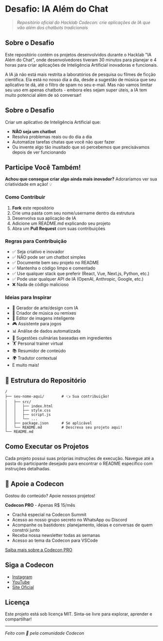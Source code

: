# Desafio: IA Além do Chat

> *Repositório oficial do Hacklab Codecon: crie aplicações de IA que vão além dos chatbots tradicionais*

## Sobre o Desafio

Este repositório contém os projetos desenvolvidos durante o Hacklab "IA Além do Chat", onde desenvolvedores tiveram 30 minutos para planejar e 4 horas para criar aplicações de Inteligência Artificial inovadoras e funcionais.

A IA já não está mais restrita a laboratórios de pesquisa ou filmes de ficção científica. Ela está no nosso dia a dia, desde a sugestão de música que seu aplicativo te dá, até o filtro de spam no seu e-mail. Mas não vamos limitar seu uso em apenas chatbots - embora eles sejam super úteis, a IA tem muito potencial além de só conversar!

## Sobre o Desafio

Criar um aplicativo de Inteligência Artificial que:
- **NÃO seja um chatbot**
- Resolva problemas reais ou do dia a dia
- Automatize tarefas chatas que você não quer fazer
- Ou invente algo tão inusitado que só percebemos que precisávamos depois de ver funcionando

## Participe Você Também!

**Achou que consegue criar algo ainda mais inovador?** Adoraríamos ver sua criatividade em ação! 💡

### Como Contribuir

1. **Fork** este repositório
2. Crie uma pasta com seu nome/username dentro da estrutura
3. Desenvolva sua aplicação de IA
4. Adicione um README.md explicando seu projeto
5. Abra um **Pull Request** com suas contribuições

### Regras para Contribuição

- ✅ Seja criativo e inovador
- ✅ NÃO pode ser um chatbot simples
- ✅ Documente bem seu projeto no README
- ✅ Mantenha o código limpo e comentado
- ✅ Use qualquer stack que preferir (React, Vue, Next.js, Python, etc.)
- ✅ Pode usar qualquer API de IA (OpenAI, Anthropic, Google, etc.)
- ❌ Nada de código malicioso

### Ideias para Inspirar

- 🎨 Gerador de arte/design com IA
- 🎵 Criador de música ou remixes
- 📸 Editor de imagens inteligente
- 🎮 Assistente para jogos
- 📊 Análise de dados automatizada
- 🍳 Sugestões culinárias baseadas em ingredientes
- 🏋️ Personal trainer virtual
- 📚 Resumidor de conteúdo
- 🌍 Tradutor contextual
- E muito mais!

## 📁 Estrutura do Repositório

```
/
├── seu-nome-aqui/        # 👈 Sua contribuição!
│   ├── src/
│   │   ├── index.html
│   │   ├── style.css
│   │   ├── script.js
│   │   └── ...
│   ├── package.json      # Se aplicável
│   └── README.md         # Descreva seu projeto aqui!
└── README.md
```

## Como Executar os Projetos

Cada projeto possui suas próprias instruções de execução. Navegue até a pasta do participante desejado para encontrar o README específico com instruções detalhadas.

## 🤝 Apoie a Codecon

Gostou do conteúdo? Apoie nossos projetos!

**Codecon PRO** - Apenas R$ 15/mês
- Crachá especial na Codecon Summit
- Acesso ao nosso grupo secreto no WhatsApp ou Discord
- Acompanhe os bastidores: planejamento, ideias e conversas de quem constrói junto
- Receba nossa newsletter todas as semanas
- Acesso ao tema da Codecon para VSCode

[Saiba mais sobre a Codecon PRO](https://codecon.dev/pro)

## Siga a Codecon

- [Instagram](https://instagram.com/codecondev)
- [YouTube](https://youtube.com/codecondev)
- [Site Oficial](https://codecon.dev)

## Licença

Este projeto está sob licença MIT. Sinta-se livre para explorar, aprender e compartilhar!

---

*Feito com 🤖 pela comunidade Codecon*
